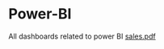 # Power-BI
All dashboards related to power BI
[sales.pdf](https://github.com/Gururaj-VS/Power-BI/files/8402383/sales.pdf)
